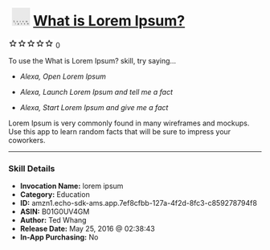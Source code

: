 # &nbsp;<img src="skill_icon" alt="What is Lorem Ipsum? icon" width="36"> [What is Lorem Ipsum?](http://alexa.amazon.com/#skills/amzn1.echo-sdk-ams.app.7ef8cfbb-127a-4f2d-8fc3-c859278794f8)
![0 stars](../../images/ic_star_border_black_18dp_1x.png)![0 stars](../../images/ic_star_border_black_18dp_1x.png)![0 stars](../../images/ic_star_border_black_18dp_1x.png)![0 stars](../../images/ic_star_border_black_18dp_1x.png)![0 stars](../../images/ic_star_border_black_18dp_1x.png) 0

To use the What is Lorem Ipsum? skill, try saying...

* *Alexa, Open Lorem Ipsum*

* *Alexa, Launch Lorem Ipsum and tell me a fact*

* *Alexa, Start Lorem Ipsum and give me a fact*

Lorem Ipsum is very commonly found in many wireframes and mockups. Use this app to learn random facts that will be sure to impress your coworkers.

***

### Skill Details

* **Invocation Name:** lorem ipsum
* **Category:** Education
* **ID:** amzn1.echo-sdk-ams.app.7ef8cfbb-127a-4f2d-8fc3-c859278794f8
* **ASIN:** B01G0UV4GM
* **Author:** Ted Whang
* **Release Date:** May 25, 2016 @ 02:38:43
* **In-App Purchasing:** No
